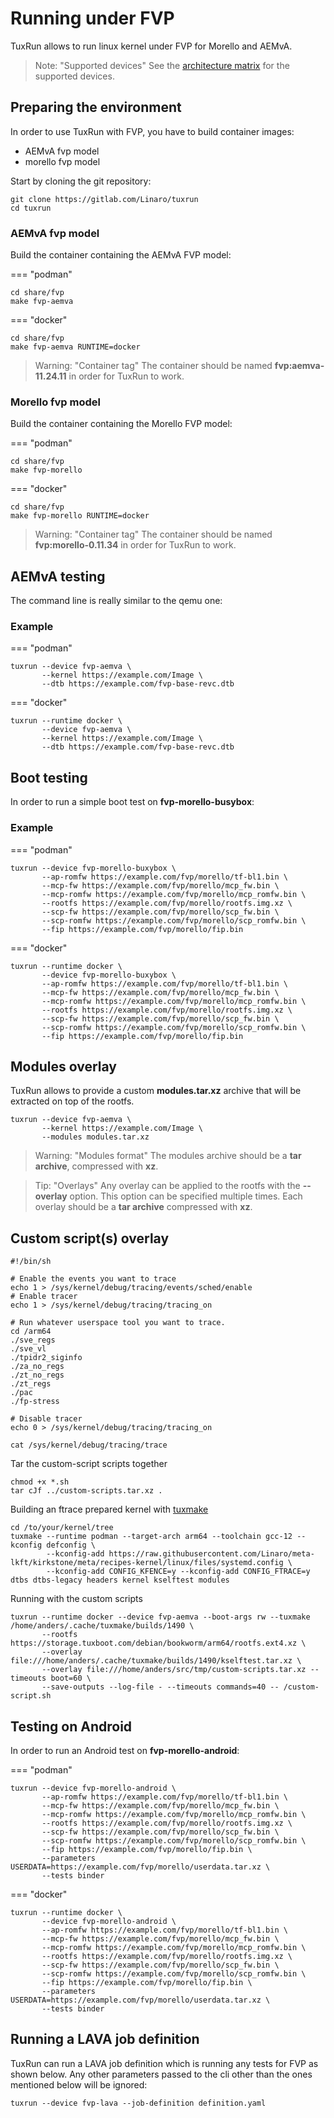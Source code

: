 # Running under FVP

TuxRun allows to run linux kernel under FVP for Morello and AEMvA.

> Note: "Supported devices"
    See the [architecture matrix](devices.md#fvp-devices) for the supported devices.

## Preparing the environment

In order to use TuxRun with FVP, you have to build container images:

* AEMvA fvp model
* morello fvp model

Start by cloning the git repository:

```shell
git clone https://gitlab.com/Linaro/tuxrun
cd tuxrun
```

### AEMvA fvp model

Build the container containing the AEMvA FVP model:

=== "podman"

```shell
cd share/fvp
make fvp-aemva
```

=== "docker"

```shell
cd share/fvp
make fvp-aemva RUNTIME=docker
```

> Warning: "Container tag"
    The container should be named **fvp:aemva-11.24.11** in order for TuxRun
    to work.


### Morello fvp model

Build the container containing the Morello FVP model:

=== "podman"

```shell
cd share/fvp
make fvp-morello
```

=== "docker"

```shell
cd share/fvp
make fvp-morello RUNTIME=docker
```

> Warning: "Container tag"
    The container should be named **fvp:morello-0.11.34** in order for TuxRun
    to work.

## AEMvA testing

The command line is really similar to the qemu one:

### Example

=== "podman"
```shell
tuxrun --device fvp-aemva \
       --kernel https://example.com/Image \
       --dtb https://example.com/fvp-base-revc.dtb
```

=== "docker"
```shell
tuxrun --runtime docker \
       --device fvp-aemva \
       --kernel https://example.com/Image \
       --dtb https://example.com/fvp-base-revc.dtb
```

## Boot testing

In order to run a simple boot test on **fvp-morello-busybox**:

### Example

=== "podman"
```shell
tuxrun --device fvp-morello-buxybox \
       --ap-romfw https://example.com/fvp/morello/tf-bl1.bin \
       --mcp-fw https://example.com/fvp/morello/mcp_fw.bin \
       --mcp-romfw https://example.com/fvp/morello/mcp_romfw.bin \
       --rootfs https://example.com/fvp/morello/rootfs.img.xz \
       --scp-fw https://example.com/fvp/morello/scp_fw.bin \
       --scp-romfw https://example.com/fvp/morello/scp_romfw.bin \
       --fip https://example.com/fvp/morello/fip.bin
```

=== "docker"
```shell
tuxrun --runtime docker \
       --device fvp-morello-buxybox \
       --ap-romfw https://example.com/fvp/morello/tf-bl1.bin \
       --mcp-fw https://example.com/fvp/morello/mcp_fw.bin \
       --mcp-romfw https://example.com/fvp/morello/mcp_romfw.bin \
       --rootfs https://example.com/fvp/morello/rootfs.img.xz \
       --scp-fw https://example.com/fvp/morello/scp_fw.bin \
       --scp-romfw https://example.com/fvp/morello/scp_romfw.bin \
       --fip https://example.com/fvp/morello/fip.bin
```

## Modules overlay

TuxRun allows to provide a custom **modules.tar.xz** archive that will be
extracted on top of the rootfs.

```shell
tuxrun --device fvp-aemva \
       --kernel https://example.com/Image \
       --modules modules.tar.xz
```

> Warning: "Modules format"
    The modules archive should be a **tar archive**, compressed with **xz**.

> Tip: "Overlays"
    Any overlay can be applied to the rootfs with the **--overlay** option.
    This option can be specified multiple times. Each overlay should be a
    **tar archive** compressed with **xz**.

## Custom script(s) overlay

```shell
#!/bin/sh

# Enable the events you want to trace
echo 1 > /sys/kernel/debug/tracing/events/sched/enable
# Enable tracer
echo 1 > /sys/kernel/debug/tracing/tracing_on

# Run whatever userspace tool you want to trace.
cd /arm64
./sve_regs
./sve_vl
./tpidr2_siginfo
./za_no_regs
./zt_no_regs
./zt_regs
./pac
./fp-stress

# Disable tracer
echo 0 > /sys/kernel/debug/tracing/tracing_on

cat /sys/kernel/debug/tracing/trace
```
Tar the custom-script scripts together
```shell
chmod +x *.sh
tar cJf ../custom-scripts.tar.xz .
```

Building an ftrace prepared kernel with [tuxmake](https://tuxmake.org/)
```shell
cd /to/your/kernel/tree
tuxmake --runtime podman --target-arch arm64 --toolchain gcc-12 --kconfig defconfig \
        --kconfig-add https://raw.githubusercontent.com/Linaro/meta-lkft/kirkstone/meta/recipes-kernel/linux/files/systemd.config \
        --kconfig-add CONFIG_KFENCE=y --kconfig-add CONFIG_FTRACE=y dtbs dtbs-legacy headers kernel kselftest modules
```

Running with the custom scripts
```shell
tuxrun --runtime docker --device fvp-aemva --boot-args rw --tuxmake /home/anders/.cache/tuxmake/builds/1490 \
       --rootfs https://storage.tuxboot.com/debian/bookworm/arm64/rootfs.ext4.xz \
       --overlay file:///home/anders/.cache/tuxmake/builds/1490/kselftest.tar.xz \
       --overlay file:///home/anders/src/tmp/custom-scripts.tar.xz --timeouts boot=60 \
       --save-outputs --log-file - --timeouts commands=40 -- /custom-script.sh
```

## Testing on Android

In order to run an Android test on **fvp-morello-android**:

=== "podman"

```shell
tuxrun --device fvp-morello-android \
       --ap-romfw https://example.com/fvp/morello/tf-bl1.bin \
       --mcp-fw https://example.com/fvp/morello/mcp_fw.bin \
       --mcp-romfw https://example.com/fvp/morello/mcp_romfw.bin \
       --rootfs https://example.com/fvp/morello/rootfs.img.xz \
       --scp-fw https://example.com/fvp/morello/scp_fw.bin \
       --scp-romfw https://example.com/fvp/morello/scp_romfw.bin \
       --fip https://example.com/fvp/morello/fip.bin \
       --parameters USERDATA=https://example.com/fvp/morello/userdata.tar.xz \
       --tests binder
```

=== "docker"

```shell
tuxrun --runtime docker \
       --device fvp-morello-android \
       --ap-romfw https://example.com/fvp/morello/tf-bl1.bin \
       --mcp-fw https://example.com/fvp/morello/mcp_fw.bin \
       --mcp-romfw https://example.com/fvp/morello/mcp_romfw.bin \
       --rootfs https://example.com/fvp/morello/rootfs.img.xz \
       --scp-fw https://example.com/fvp/morello/scp_fw.bin \
       --scp-romfw https://example.com/fvp/morello/scp_romfw.bin \
       --fip https://example.com/fvp/morello/fip.bin \
       --parameters USERDATA=https://example.com/fvp/morello/userdata.tar.xz \
       --tests binder
```

## Running a LAVA job definition
TuxRun can run a LAVA job definition which is running any tests for FVP as shown below. Any other parameters passed to the cli other than the ones mentioned below will be ignored:
```shell
tuxrun --device fvp-lava --job-definition definition.yaml
```
